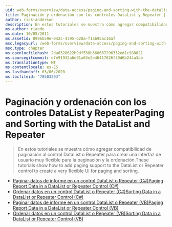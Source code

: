 ```yaml
---
uid: web-forms/overview/data-access/paging-and-sorting-with-the-datalist-and-repeater/index
title: Paginación y ordenación con los controles DataList y Repeater | Microsoft Docs
author: rick-anderson
description: En estos tutoriales se muestra cómo agregar compatibilidad de paginación al control DataList o Repeater para crear una interfaz de usuario muy flexible para la paginación y la ordenación.
ms.author: riande
ms.date: 10/05/2011
ms.assetid: 8996b59e-042c-4395-b28a-f1ab95ac16af
msc.legacyurl: /web-forms/overview/data-access/paging-and-sorting-with-the-datalist-and-repeater
msc.type: chapter
ms.openlocfilehash: 2da6320622b9df538b368667296332ed1c988821
ms.sourcegitcommit: e7e91932a6e91a63e2e46417626f39d6b244a3ab
ms.translationtype: MT
ms.contentlocale: es-ES
ms.lasthandoff: 03/06/2020
ms.locfileid: "78503293"
---
```

# <a name="paging-and-sorting-with-the-datalist-and-repeater"></a><span data-ttu-id="15c4b-103">Paginación y ordenación con los controles DataList y Repeater</span><span class="sxs-lookup"><span data-stu-id="15c4b-103">Paging and Sorting with the DataList and Repeater</span></span>

> <span data-ttu-id="15c4b-104">En estos tutoriales se muestra cómo agregar compatibilidad de paginación al control DataList o Repeater para crear una interfaz de usuario muy flexible para la paginación y la ordenación.</span><span class="sxs-lookup"><span data-stu-id="15c4b-104">These tutorials show how to add paging support to the DataList or Repeater control to create a very flexible UI for paging and sorting.</span></span>

- [<span data-ttu-id="15c4b-105">Paginar datos de informe en un control DataList o Repeater (C#)</span><span class="sxs-lookup"><span data-stu-id="15c4b-105">Paging Report Data in a DataList or Repeater Control (C#)</span></span>](paging-report-data-in-a-datalist-or-repeater-control-cs.md)
- [<span data-ttu-id="15c4b-106">Ordenar datos en un control DataList o Repeater (C#)</span><span class="sxs-lookup"><span data-stu-id="15c4b-106">Sorting Data in a DataList or Repeater Control (C#)</span></span>](sorting-data-in-a-datalist-or-repeater-control-cs.md)
- [<span data-ttu-id="15c4b-107">Paginar datos de informe en un control DataList o Repeater (VB)</span><span class="sxs-lookup"><span data-stu-id="15c4b-107">Paging Report Data in a DataList or Repeater Control (VB)</span></span>](paging-report-data-in-a-datalist-or-repeater-control-vb.md)
- [<span data-ttu-id="15c4b-108">Ordenar datos en un control DataList o Repeater (VB)</span><span class="sxs-lookup"><span data-stu-id="15c4b-108">Sorting Data in a DataList or Repeater Control (VB)</span></span>](sorting-data-in-a-datalist-or-repeater-control-vb.md)
